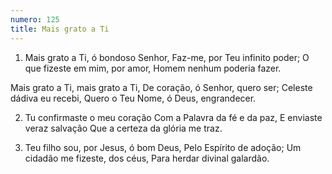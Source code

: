 ```yaml
---
numero: 125
title: Mais grato a Ti
---
```

1. Mais grato a Ti, ó bondoso Senhor,
Faz-me, por Teu infinito poder;
O que fizeste em mim, por amor,
Homem nenhum poderia fazer.

Mais grato a Ti, mais grato a Ti,
De coração, ó Senhor, quero ser;
Celeste dádiva eu recebi,
Quero o Teu Nome, ó Deus, engrandecer.

2. Tu confirmaste o meu coração
Com a Palavra da fé e da paz,
E enviaste veraz salvação
Que a certeza da glória me traz.

3. Teu filho sou, por Jesus, ó bom Deus,
Pelo Espírito de adoção;
Um cidadão me fizeste, dos céus,
Para herdar divinal galardão.
